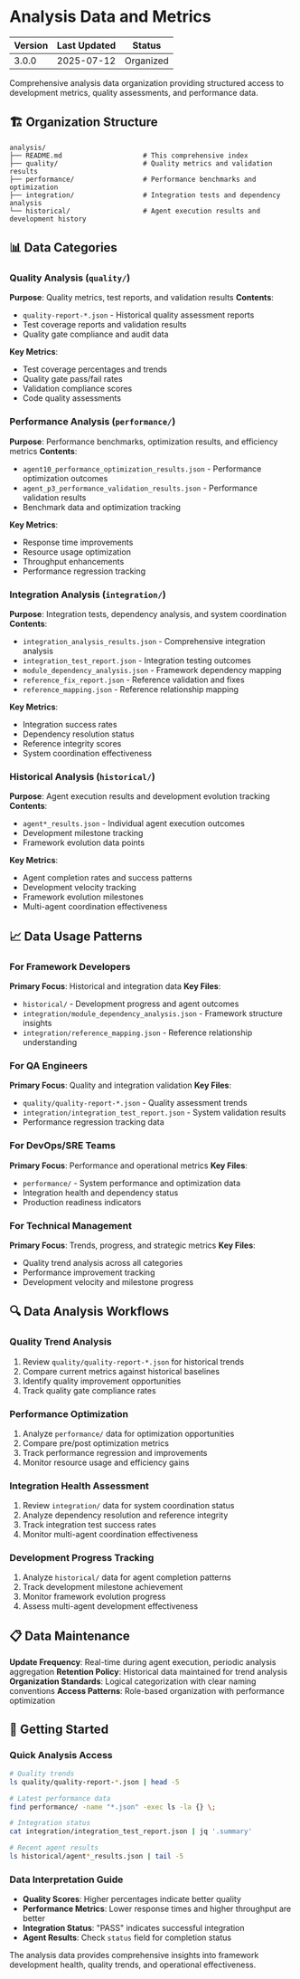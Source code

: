 # Analysis Data and Metrics

| Version | Last Updated | Status |
|---------|-------------|--------|
| 3.0.0   | 2025-07-12  | Organized |

Comprehensive analysis data organization providing structured access to development metrics, quality assessments, and performance data.

## 🏗️ Organization Structure

```
analysis/
├── README.md                    # This comprehensive index
├── quality/                     # Quality metrics and validation results
├── performance/                 # Performance benchmarks and optimization
├── integration/                 # Integration tests and dependency analysis
└── historical/                  # Agent execution results and development history
```

## 📊 Data Categories

### Quality Analysis (`quality/`)
**Purpose**: Quality metrics, test reports, and validation results
**Contents**:
- `quality-report-*.json` - Historical quality assessment reports
- Test coverage reports and validation results
- Quality gate compliance and audit data

**Key Metrics**:
- Test coverage percentages and trends
- Quality gate pass/fail rates
- Validation compliance scores
- Code quality assessments

### Performance Analysis (`performance/`)
**Purpose**: Performance benchmarks, optimization results, and efficiency metrics
**Contents**:
- `agent10_performance_optimization_results.json` - Performance optimization outcomes
- `agent_p3_performance_validation_results.json` - Performance validation results
- Benchmark data and optimization tracking

**Key Metrics**:
- Response time improvements
- Resource usage optimization
- Throughput enhancements
- Performance regression tracking

### Integration Analysis (`integration/`)
**Purpose**: Integration tests, dependency analysis, and system coordination
**Contents**:
- `integration_analysis_results.json` - Comprehensive integration analysis
- `integration_test_report.json` - Integration testing outcomes
- `module_dependency_analysis.json` - Framework dependency mapping
- `reference_fix_report.json` - Reference validation and fixes
- `reference_mapping.json` - Reference relationship mapping

**Key Metrics**:
- Integration success rates
- Dependency resolution status
- Reference integrity scores
- System coordination effectiveness

### Historical Analysis (`historical/`)
**Purpose**: Agent execution results and development evolution tracking
**Contents**:
- `agent*_results.json` - Individual agent execution outcomes
- Development milestone tracking
- Framework evolution data points

**Key Metrics**:
- Agent completion rates and success patterns
- Development velocity tracking
- Framework evolution milestones
- Multi-agent coordination effectiveness

## 📈 Data Usage Patterns

### For Framework Developers
**Primary Focus**: Historical and integration data
**Key Files**:
- `historical/` - Development progress and agent outcomes
- `integration/module_dependency_analysis.json` - Framework structure insights
- `integration/reference_mapping.json` - Reference relationship understanding

### For QA Engineers
**Primary Focus**: Quality and integration validation
**Key Files**:
- `quality/quality-report-*.json` - Quality assessment trends
- `integration/integration_test_report.json` - System validation results
- Performance regression tracking data

### For DevOps/SRE Teams
**Primary Focus**: Performance and operational metrics
**Key Files**:
- `performance/` - System performance and optimization data
- Integration health and dependency status
- Production readiness indicators

### For Technical Management
**Primary Focus**: Trends, progress, and strategic metrics
**Key Files**:
- Quality trend analysis across all categories
- Performance improvement tracking
- Development velocity and milestone progress

## 🔍 Data Analysis Workflows

### Quality Trend Analysis
1. Review `quality/quality-report-*.json` for historical trends
2. Compare current metrics against historical baselines
3. Identify quality improvement opportunities
4. Track quality gate compliance rates

### Performance Optimization
1. Analyze `performance/` data for optimization opportunities
2. Compare pre/post optimization metrics
3. Track performance regression and improvements
4. Monitor resource usage and efficiency gains

### Integration Health Assessment
1. Review `integration/` data for system coordination status
2. Analyze dependency resolution and reference integrity
3. Track integration test success rates
4. Monitor multi-agent coordination effectiveness

### Development Progress Tracking
1. Analyze `historical/` data for agent completion patterns
2. Track development milestone achievement
3. Monitor framework evolution progress
4. Assess multi-agent development effectiveness

## 📋 Data Maintenance

**Update Frequency**: Real-time during agent execution, periodic analysis aggregation
**Retention Policy**: Historical data maintained for trend analysis
**Organization Standards**: Logical categorization with clear naming conventions
**Access Patterns**: Role-based organization with performance optimization

## 🚀 Getting Started

### Quick Analysis Access
```bash
# Quality trends
ls quality/quality-report-*.json | head -5

# Latest performance data
find performance/ -name "*.json" -exec ls -la {} \;

# Integration status
cat integration/integration_test_report.json | jq '.summary'

# Recent agent results
ls historical/agent*_results.json | tail -5
```

### Data Interpretation Guide
- **Quality Scores**: Higher percentages indicate better quality
- **Performance Metrics**: Lower response times and higher throughput are better
- **Integration Status**: "PASS" indicates successful integration
- **Agent Results**: Check `status` field for completion status

The analysis data provides comprehensive insights into framework development health, quality trends, and operational effectiveness.
